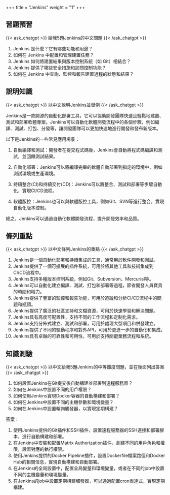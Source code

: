 +++
title = "Jenkins"
weight = "1"
+++
## 習題預習
{{< ask_chatgpt >}}
給我5題Jenkins的中文問題
{{< /ask_chatgpt >}}

1. Jenkins 是什麼？它有哪些功能和用途？
2. 如何在 Jenkins 中配置和管理建置任務？
3. Jenkins 如何將建置結果與版本控制系統（如 Git）相結合？
4. Jenkins 提供了哪些安全措施和訪問控制功能？
5. 如何在 Jenkins 中查詢、監控和報告建置過程的狀態和結果？   

## 說明知識
{{< ask_chatgpt >}}
以中文說明Jenkins並舉例
{{< /ask_chatgpt >}}

Jenkins是一款開源的自動化部署工具，它可以協助開發團隊快速且輕鬆地建置、測試和部署軟體專案。Jenkins可以自動化軟體開發流程中的各個步驟，例如編譯、測試、打包、分發等，讓開發團隊可以更加快速地進行開發和發布新版本。

以下是Jenkins的一些常見應用場景：

1. 自動編譯和測試：開發者在提交程式碼後，Jenkins會自動將程式碼編譯和測試，並回饋測試結果。

2. 自動化部署：Jenkins可以將編譯完畢的軟體自動部署到指定的環境中，例如測試環境或生產環境。

3. 持續整合(CI)和持續交付(CD)：Jenkins可以將整合、測試和部署等步驟自動化，實現CI/CD流程。

4. 软體版控：Jenkins也可以與軟體版控工具，例如Git、SVN等進行整合，實現自動化版本控制。

總之，Jenkins可以通過自動化軟體開發流程，提升開發效率和品質。   

## 條列重點
{{< ask_chatgpt >}}
以中文條列Jenkins的重點
{{< /ask_chatgpt >}}

1. Jenkins是一個自動化部署和持續集成的工具，通常用於軟件開發和測試。
2. Jenkins提供了一個可擴展的插件系統，可用於將其他工具和技術集成到CI/CD流程中。
3. Jenkins支持多種版本控制系統，例如Git、Subversion、Mercurial等。
4. Jenkins可以自動化建立編譯、測試、打包和部署等過程，節省開發人員寶貴的時間和精力。
5. Jenkins提供了豐富的監控和報告功能，可用於追蹤和分析CI/CD流程中的問題和瓶頸。
6. Jenkins提供了廣泛的社區支持和文檔資源，可用於快速學習和解決問題。
7. Jenkins具有高度可配置性，支持不同的工作流程和定制化需求。
8. Jenkins支持分佈式建立、測試和部署，可用於處理大型項目和併發建立。
9. Jenkins提供了不同的驅動程序和對外API，可用於更進一步的自動化和集成。
10. Jenkins具有卓越的可靠性和可用性，可用於支持關鍵業務流程和系統。   

## 知識測驗
{{< ask_chatgpt >}}
以中文給我5題Jenkins的中等難度問題，並在後面列出答案
{{< /ask_chatgpt >}}

1. 如何設置Jenkins在Git提交後自動構建並部署到遠程服務器？
2. 如何在Jenkins中設置不同的用戶權限？
3. 如何使用Jenkins實現Docker容器的自動構建和部署？
4. 如何在Jenkins中設置不同的主機參數和環境變量？
5. 如何在Jenkins中設置輪詢觸發器，以實現定期構建？

答案：
1. 使用Jenkins提供的Git插件和SSH插件，設置遠程服務器的SSH連接和部署腳本，進行自動構建和部署。
2. 在Jenkins中安裝和配置Matrix Authorization插件，創建不同的用戶角色和權限，設置對應的執行權限。
3. 使用Jenkins提供的Docker Pipeline插件，設置Dockerfile檔案路徑和Docker Hub的相關信息，實現自動構建和自動部署。
4. 在Jenkins的全局設置中，配置全局變量和環境變量，或者在不同的job中設置不同的主機變量和環境變量。
5. 在Jenkins的job中設置定期構建觸發器，可以通過配置cron表達式，實現定期構建。   

